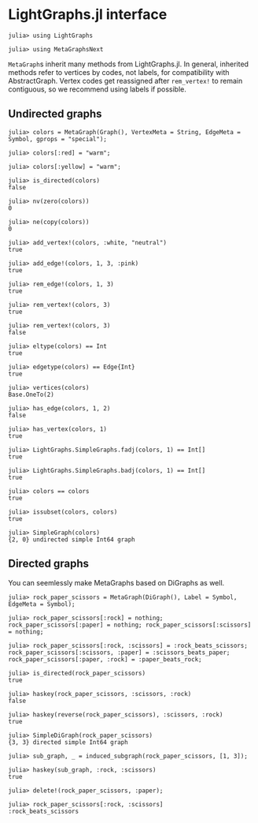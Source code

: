 # LightGraphs.jl  interface

```jldoctest lightgraphs
julia> using LightGraphs

julia> using MetaGraphsNext
```

`MetaGraph`s inherit many methods from LightGraphs.jl. In general, inherited methods refer to vertices by codes, not labels, for compatibility with AbstractGraph. Vertex codes get reassigned after `rem_vertex!` to remain contiguous, so we recommend using labels if possible.

## Undirected graphs

```jldoctest lightgraphs
julia> colors = MetaGraph(Graph(), VertexMeta = String, EdgeMeta = Symbol, gprops = "special");

julia> colors[:red] = "warm";

julia> colors[:yellow] = "warm";

julia> is_directed(colors)
false

julia> nv(zero(colors))
0

julia> ne(copy(colors))
0

julia> add_vertex!(colors, :white, "neutral")
true

julia> add_edge!(colors, 1, 3, :pink)
true

julia> rem_edge!(colors, 1, 3)
true

julia> rem_vertex!(colors, 3)
true

julia> rem_vertex!(colors, 3)
false

julia> eltype(colors) == Int
true

julia> edgetype(colors) == Edge{Int}
true

julia> vertices(colors)
Base.OneTo(2)

julia> has_edge(colors, 1, 2)
false

julia> has_vertex(colors, 1)
true

julia> LightGraphs.SimpleGraphs.fadj(colors, 1) == Int[]
true

julia> LightGraphs.SimpleGraphs.badj(colors, 1) == Int[]
true

julia> colors == colors
true

julia> issubset(colors, colors)
true

julia> SimpleGraph(colors)
{2, 0} undirected simple Int64 graph
```

## Directed graphs

You can seemlessly make MetaGraphs based on DiGraphs as well.

```jldoctest lightgraphs
julia> rock_paper_scissors = MetaGraph(DiGraph(), Label = Symbol, EdgeMeta = Symbol);

julia> rock_paper_scissors[:rock] = nothing; rock_paper_scissors[:paper] = nothing; rock_paper_scissors[:scissors] = nothing;

julia> rock_paper_scissors[:rock, :scissors] = :rock_beats_scissors; rock_paper_scissors[:scissors, :paper] = :scissors_beats_paper; rock_paper_scissors[:paper, :rock] = :paper_beats_rock;

julia> is_directed(rock_paper_scissors)
true

julia> haskey(rock_paper_scissors, :scissors, :rock)
false

julia> haskey(reverse(rock_paper_scissors), :scissors, :rock)
true

julia> SimpleDiGraph(rock_paper_scissors)
{3, 3} directed simple Int64 graph

julia> sub_graph, _ = induced_subgraph(rock_paper_scissors, [1, 3]);

julia> haskey(sub_graph, :rock, :scissors)
true

julia> delete!(rock_paper_scissors, :paper);

julia> rock_paper_scissors[:rock, :scissors]
:rock_beats_scissors
```